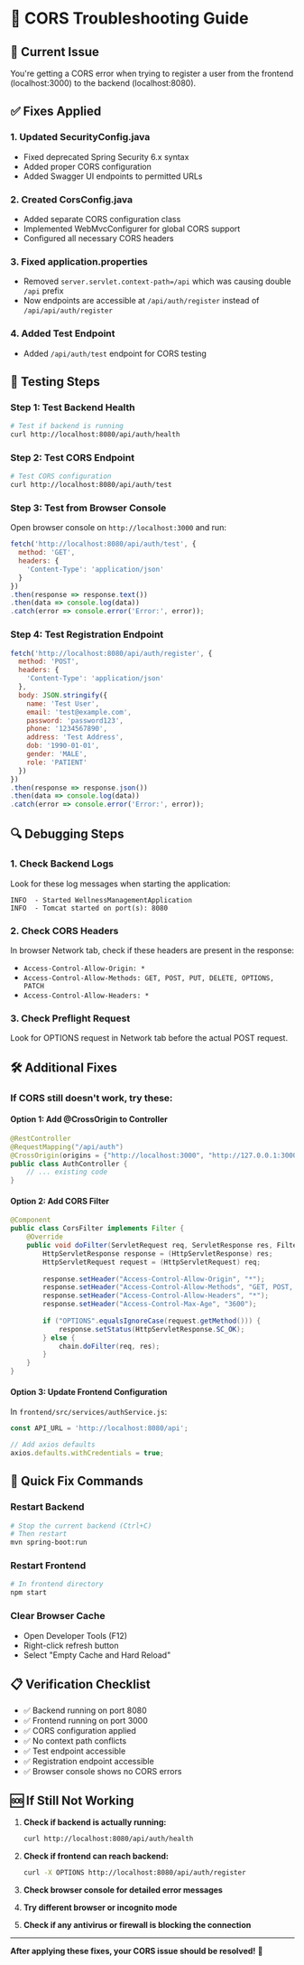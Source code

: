 # 🔧 CORS Troubleshooting Guide

## 🚨 **Current Issue**
You're getting a CORS error when trying to register a user from the frontend (localhost:3000) to the backend (localhost:8080).

## ✅ **Fixes Applied**

### **1. Updated SecurityConfig.java**
- Fixed deprecated Spring Security 6.x syntax
- Added proper CORS configuration
- Added Swagger UI endpoints to permitted URLs

### **2. Created CorsConfig.java**
- Added separate CORS configuration class
- Implemented WebMvcConfigurer for global CORS support
- Configured all necessary CORS headers

### **3. Fixed application.properties**
- Removed `server.servlet.context-path=/api` which was causing double `/api` prefix
- Now endpoints are accessible at `/api/auth/register` instead of `/api/api/auth/register`

### **4. Added Test Endpoint**
- Added `/api/auth/test` endpoint for CORS testing

## 🧪 **Testing Steps**

### **Step 1: Test Backend Health**
```bash
# Test if backend is running
curl http://localhost:8080/api/auth/health
```

### **Step 2: Test CORS Endpoint**
```bash
# Test CORS configuration
curl http://localhost:8080/api/auth/test
```

### **Step 3: Test from Browser Console**
Open browser console on `http://localhost:3000` and run:
```javascript
fetch('http://localhost:8080/api/auth/test', {
  method: 'GET',
  headers: {
    'Content-Type': 'application/json'
  }
})
.then(response => response.text())
.then(data => console.log(data))
.catch(error => console.error('Error:', error));
```

### **Step 4: Test Registration Endpoint**
```javascript
fetch('http://localhost:8080/api/auth/register', {
  method: 'POST',
  headers: {
    'Content-Type': 'application/json'
  },
  body: JSON.stringify({
    name: 'Test User',
    email: 'test@example.com',
    password: 'password123',
    phone: '1234567890',
    address: 'Test Address',
    dob: '1990-01-01',
    gender: 'MALE',
    role: 'PATIENT'
  })
})
.then(response => response.json())
.then(data => console.log(data))
.catch(error => console.error('Error:', error));
```

## 🔍 **Debugging Steps**

### **1. Check Backend Logs**
Look for these log messages when starting the application:
```
INFO  - Started WellnessManagementApplication
INFO  - Tomcat started on port(s): 8080
```

### **2. Check CORS Headers**
In browser Network tab, check if these headers are present in the response:
- `Access-Control-Allow-Origin: *`
- `Access-Control-Allow-Methods: GET, POST, PUT, DELETE, OPTIONS, PATCH`
- `Access-Control-Allow-Headers: *`

### **3. Check Preflight Request**
Look for OPTIONS request in Network tab before the actual POST request.

## 🛠️ **Additional Fixes**

### **If CORS still doesn't work, try these:**

#### **Option 1: Add @CrossOrigin to Controller**
```java
@RestController
@RequestMapping("/api/auth")
@CrossOrigin(origins = {"http://localhost:3000", "http://127.0.0.1:3000"})
public class AuthController {
    // ... existing code
}
```

#### **Option 2: Add CORS Filter**
```java
@Component
public class CorsFilter implements Filter {
    @Override
    public void doFilter(ServletRequest req, ServletResponse res, FilterChain chain) throws IOException, ServletException {
        HttpServletResponse response = (HttpServletResponse) res;
        HttpServletRequest request = (HttpServletRequest) req;
        
        response.setHeader("Access-Control-Allow-Origin", "*");
        response.setHeader("Access-Control-Allow-Methods", "GET, POST, PUT, DELETE, OPTIONS");
        response.setHeader("Access-Control-Allow-Headers", "*");
        response.setHeader("Access-Control-Max-Age", "3600");
        
        if ("OPTIONS".equalsIgnoreCase(request.getMethod())) {
            response.setStatus(HttpServletResponse.SC_OK);
        } else {
            chain.doFilter(req, res);
        }
    }
}
```

#### **Option 3: Update Frontend Configuration**
In `frontend/src/services/authService.js`:
```javascript
const API_URL = 'http://localhost:8080/api';

// Add axios defaults
axios.defaults.withCredentials = true;
```

## 🚀 **Quick Fix Commands**

### **Restart Backend**
```bash
# Stop the current backend (Ctrl+C)
# Then restart
mvn spring-boot:run
```

### **Restart Frontend**
```bash
# In frontend directory
npm start
```

### **Clear Browser Cache**
- Open Developer Tools (F12)
- Right-click refresh button
- Select "Empty Cache and Hard Reload"

## 📋 **Verification Checklist**

- ✅ Backend running on port 8080
- ✅ Frontend running on port 3000
- ✅ CORS configuration applied
- ✅ No context path conflicts
- ✅ Test endpoint accessible
- ✅ Registration endpoint accessible
- ✅ Browser console shows no CORS errors

## 🆘 **If Still Not Working**

1. **Check if backend is actually running:**
   ```bash
   curl http://localhost:8080/api/auth/health
   ```

2. **Check if frontend can reach backend:**
   ```bash
   curl -X OPTIONS http://localhost:8080/api/auth/register
   ```

3. **Check browser console for detailed error messages**

4. **Try different browser or incognito mode**

5. **Check if any antivirus or firewall is blocking the connection**

---

**After applying these fixes, your CORS issue should be resolved!** 🎉
